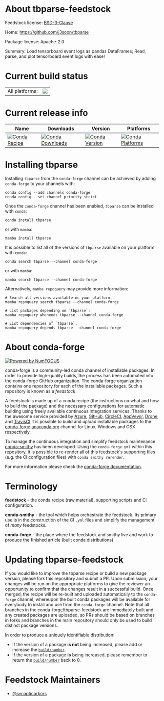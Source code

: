 About tbparse-feedstock
=======================

Feedstock license: [BSD-3-Clause](https://github.com/conda-forge/tbparse-feedstock/blob/main/LICENSE.txt)

Home: https://github.com/j3soon/tbparse

Package license: Apache-2.0

Summary: Load tensorboard event logs as pandas DataFrames; Read, parse, and plot tensorboard event logs with ease!

Current build status
====================


<table><tr><td>All platforms:</td>
    <td>
      <a href="https://dev.azure.com/conda-forge/feedstock-builds/_build/latest?definitionId=22539&branchName=main">
        <img src="https://dev.azure.com/conda-forge/feedstock-builds/_apis/build/status/tbparse-feedstock?branchName=main">
      </a>
    </td>
  </tr>
</table>

Current release info
====================

| Name | Downloads | Version | Platforms |
| --- | --- | --- | --- |
| [![Conda Recipe](https://img.shields.io/badge/recipe-tbparse-green.svg)](https://anaconda.org/conda-forge/tbparse) | [![Conda Downloads](https://img.shields.io/conda/dn/conda-forge/tbparse.svg)](https://anaconda.org/conda-forge/tbparse) | [![Conda Version](https://img.shields.io/conda/vn/conda-forge/tbparse.svg)](https://anaconda.org/conda-forge/tbparse) | [![Conda Platforms](https://img.shields.io/conda/pn/conda-forge/tbparse.svg)](https://anaconda.org/conda-forge/tbparse) |

Installing tbparse
==================

Installing `tbparse` from the `conda-forge` channel can be achieved by adding `conda-forge` to your channels with:

```
conda config --add channels conda-forge
conda config --set channel_priority strict
```

Once the `conda-forge` channel has been enabled, `tbparse` can be installed with `conda`:

```
conda install tbparse
```

or with `mamba`:

```
mamba install tbparse
```

It is possible to list all of the versions of `tbparse` available on your platform with `conda`:

```
conda search tbparse --channel conda-forge
```

or with `mamba`:

```
mamba search tbparse --channel conda-forge
```

Alternatively, `mamba repoquery` may provide more information:

```
# Search all versions available on your platform:
mamba repoquery search tbparse --channel conda-forge

# List packages depending on `tbparse`:
mamba repoquery whoneeds tbparse --channel conda-forge

# List dependencies of `tbparse`:
mamba repoquery depends tbparse --channel conda-forge
```


About conda-forge
=================

[![Powered by
NumFOCUS](https://img.shields.io/badge/powered%20by-NumFOCUS-orange.svg?style=flat&colorA=E1523D&colorB=007D8A)](https://numfocus.org)

conda-forge is a community-led conda channel of installable packages.
In order to provide high-quality builds, the process has been automated into the
conda-forge GitHub organization. The conda-forge organization contains one repository
for each of the installable packages. Such a repository is known as a *feedstock*.

A feedstock is made up of a conda recipe (the instructions on what and how to build
the package) and the necessary configurations for automatic building using freely
available continuous integration services. Thanks to the awesome service provided by
[Azure](https://azure.microsoft.com/en-us/services/devops/), [GitHub](https://github.com/),
[CircleCI](https://circleci.com/), [AppVeyor](https://www.appveyor.com/),
[Drone](https://cloud.drone.io/welcome), and [TravisCI](https://travis-ci.com/)
it is possible to build and upload installable packages to the
[conda-forge](https://anaconda.org/conda-forge) [anaconda.org](https://anaconda.org/)
channel for Linux, Windows and OSX respectively.

To manage the continuous integration and simplify feedstock maintenance
[conda-smithy](https://github.com/conda-forge/conda-smithy) has been developed.
Using the ``conda-forge.yml`` within this repository, it is possible to re-render all of
this feedstock's supporting files (e.g. the CI configuration files) with ``conda smithy rerender``.

For more information please check the [conda-forge documentation](https://conda-forge.org/docs/).

Terminology
===========

**feedstock** - the conda recipe (raw material), supporting scripts and CI configuration.

**conda-smithy** - the tool which helps orchestrate the feedstock.
                   Its primary use is in the construction of the CI ``.yml`` files
                   and simplify the management of *many* feedstocks.

**conda-forge** - the place where the feedstock and smithy live and work to
                  produce the finished article (built conda distributions)


Updating tbparse-feedstock
==========================

If you would like to improve the tbparse recipe or build a new
package version, please fork this repository and submit a PR. Upon submission,
your changes will be run on the appropriate platforms to give the reviewer an
opportunity to confirm that the changes result in a successful build. Once
merged, the recipe will be re-built and uploaded automatically to the
`conda-forge` channel, whereupon the built conda packages will be available for
everybody to install and use from the `conda-forge` channel.
Note that all branches in the conda-forge/tbparse-feedstock are
immediately built and any created packages are uploaded, so PRs should be based
on branches in forks and branches in the main repository should only be used to
build distinct package versions.

In order to produce a uniquely identifiable distribution:
 * If the version of a package **is not** being increased, please add or increase
   the [``build/number``](https://docs.conda.io/projects/conda-build/en/latest/resources/define-metadata.html#build-number-and-string).
 * If the version of a package **is** being increased, please remember to return
   the [``build/number``](https://docs.conda.io/projects/conda-build/en/latest/resources/define-metadata.html#build-number-and-string)
   back to 0.

Feedstock Maintainers
=====================

* [@synapticarbors](https://github.com/synapticarbors/)

